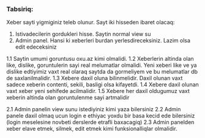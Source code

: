 ### Tabsiriq:

Xeber sayti yigmiginiz teleb olunur. Sayt iki hisseden ibaret olacaq:
1. Istivadecilerin gordukleri hisse. Saytin normal view su
2. Admin panel. Hansi ki xeberleri burdan yerlesdireceksiniz. Lazim olsa edit edeceksiniz


1.1 Saytin umumi goruntusu oxu.az kimi olmalidi. 
1.2 Xeberlerin altinda olan like, dislike, goruntulerin sayi real melumatlar olmalidi. Yeni xeberi like ve ya dislike edtiyimiz vaxt real olaraq saytda da gormeliyem ve bu melumatlar db de saxlanilmalidir.
1.3 Xebere daxil oluna bilinmelidir. Daxil olunan vaxt sadece xeberin contenti, sekili, basligi olsa kifayetdi.
1.4 Xebere daxil olunan vaxt xeber yeni sehifede acilmalidir.
1.5 Xebere her daxil oldugumuz vaxt xeberin altinda olan goruntulenme sayi artmalidir

2.1 Admin panelin view sunu istediyiniz kimi yaza bilersiniz
2.2 Admin panele daxil olmaq ucun login e ethiyac yoxdu bir basa kecid ede bilersiniz (login meselesine novbeti derslerde etrafli baxacagiq)
2.3 Admin panelden xeber elave etmek, silmek, edit etmek kimi funksionalliqlar olmalidir.
